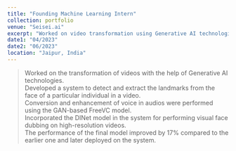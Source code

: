 ```yaml
---
title: "Founding Machine Learning Intern"
collection: portfolio
venue: "Seisei.ai"
excerpt: "Worked on video transformation using Generative AI technologies with face landmark detection and voice enhancement.<br/> <img src=\"/images/seisei_ai.jpg\" width=\"300\" height=\"400\" />"
date1: "04/2023"
date2: "06/2023"
location: "Jaipur, India"
---
```


>Worked on the transformation of videos with the help of Generative AI technologies.        
>Developed a system to detect and extract the landmarks from the face of a particular individual in a video.    
>Conversion and enhancement of voice in audios were performed using the GAN-based FreeVC model.      
>Incorporated the DINet model in the system for performing visual face dubbing on high-resolution videos.        
>The performance of the final model improved by 17% compared to the earlier one and later deployed on the system.
